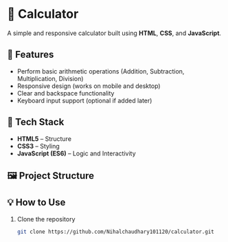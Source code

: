 
# 🧮 Calculator

A simple and responsive calculator built using **HTML**, **CSS**, and **JavaScript**.

## 🚀 Features
- Perform basic arithmetic operations (Addition, Subtraction, Multiplication, Division)
- Responsive design (works on mobile and desktop)
- Clear and backspace functionality
- Keyboard input support (optional if added later)

## 🧠 Tech Stack
- **HTML5** – Structure  
- **CSS3** – Styling  
- **JavaScript (ES6)** – Logic and Interactivity  

## 🖼️ Project Structure

## 💡 How to Use
1. Clone the repository  
   ```bash
   git clone https://github.com/Nihalchaudhary101120/calculator.git
